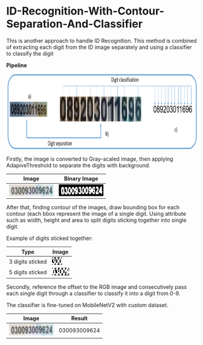 # ID-Recognition-With-Contour-Separation-And-Classifier
This is another approach to handle ID Recognition. This method is combined of extracting each digit from the ID image separately and using a classifier to classify the digit

**Pipeline**

<img src="https://github.com/nguyenhaphan1/ID-Recognition-With-Contour-Separation-And-Classifier/blob/main/pipeline.png" alt="mjsynth" width="800" height="200">

Firstly, the image is converted to Gray-scaled image, then applying AdapiveThreshold to separate the digits with background. 

| Image | Binary Image|
| ------------- | ------------- |
| <img src="https://github.com/nguyenhaphan1/ID-Recognition-With-Contour-Separation-And-Classifier/blob/main/images/id_15.jpg" alt="mjsynth" width="118" height="31"> | <img src="https://github.com/nguyenhaphan1/ID-Recognition-With-Contour-Separation-And-Classifier/blob/main/images/binary.png" alt="mjsynth" width="118" height="31"> |

After that, finding contour of the images, draw bounding box for each contour (each bbox represent the image of a single digit. Using attribute such as width, height and area to split digits sticking together into single digit. 

Example of digits sticked together:

| Type  | Image |
| ------------- | ------------- |
| 3 digits sticked  | <img src="https://github.com/nguyenhaphan1/ID-Recognition-With-Contour-Separation-And-Classifier/blob/main/images/3stickimage.png" alt="mjsynth" width="26" height="20">  |
| 5 digits sticked  | <img src="https://github.com/nguyenhaphan1/ID-Recognition-With-Contour-Separation-And-Classifier/blob/main/images/5stickimage.png" alt="mjsynth" width="45" height="20">  |

Secondly, reference the offset to the RGB image and consecutively pass each single digit through a classifier to classify it into a digit from 0-9.

The classifier is fine-tuned on MobileNetV2 with custom dataset.

| Image | Result|
| ------------- | ------------- |
| <img src="https://github.com/nguyenhaphan1/ID-Recognition-With-Contour-Separation-And-Classifier/blob/main/images/id_15.jpg" alt="mjsynth" width="118" height="31"> | 030093009624 |

